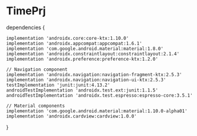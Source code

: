 # TimePrj

dependencies {

    implementation 'androidx.core:core-ktx:1.10.0'
    implementation 'androidx.appcompat:appcompat:1.6.1'
    implementation 'com.google.android.material:material:1.8.0'
    implementation 'androidx.constraintlayout:constraintlayout:2.1.4'
    implementation 'androidx.preference:preference-ktx:1.2.0'

    // Navigation component
    implementation 'androidx.navigation:navigation-fragment-ktx:2.5.3'
    implementation 'androidx.navigation:navigation-ui-ktx:2.5.3'
    testImplementation 'junit:junit:4.13.2'
    androidTestImplementation 'androidx.test.ext:junit:1.1.5'
    androidTestImplementation 'androidx.test.espresso:espresso-core:3.5.1'

    // Material components
    implementation 'com.google.android.material:material:1.10.0-alpha01'
    implementation 'androidx.cardview:cardview:1.0.0'

}
